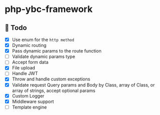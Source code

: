 # php-ybc-framework

## 📝 Todo 

- [x] Use enum for the `http method`
- [x] Dynamic routing
- [x] Pass dynamic params to the route function
- [ ] Validate dynamic params type
- [ ] Accept form data
- [x] File upload
- [ ] Handle JWT
- [x] Throw and handle custom exceptions
- [x] Validate request Query params and Body by Class, array of Class, or array of strings, accept optional params
- [x] Custom Logger
- [x] Middleware support
- [ ] Template engine
